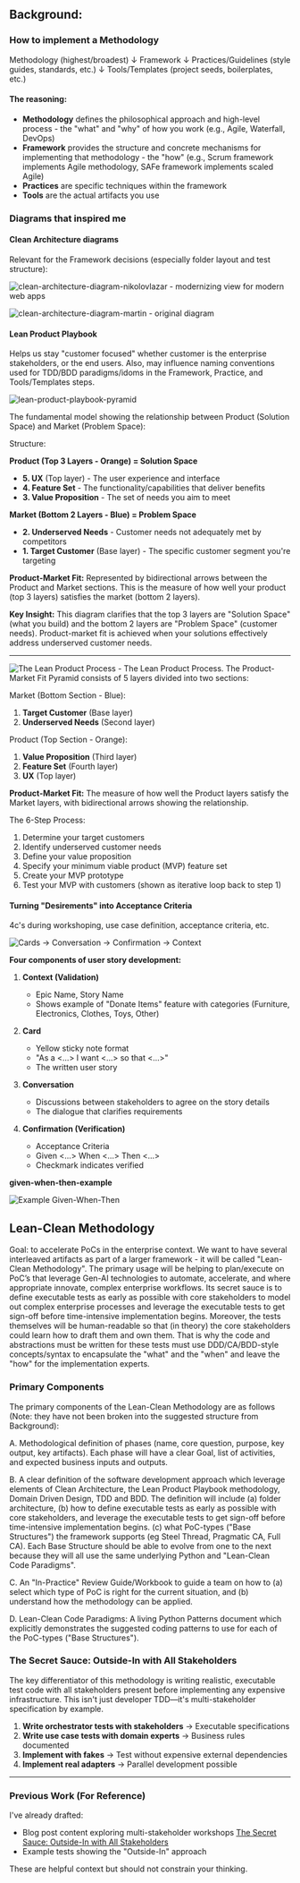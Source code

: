 ## Background:

### How to implement a Methodology

Methodology (highest/broadest)
   ↓
Framework
   ↓
Practices/Guidelines (style guides, standards, etc.)
   ↓
Tools/Templates (project seeds, boilerplates, etc.)

#### The reasoning:

- **Methodology** defines the philosophical approach and high-level process - the "what" and "why" of how you work (e.g., Agile, Waterfall, DevOps)
- **Framework** provides the structure and concrete mechanisms for implementing that methodology - the "how" (e.g., Scrum framework implements Agile methodology, SAFe framework implements scaled Agile)
- **Practices** are specific techniques within the framework
- **Tools** are the actual artifacts you use

### Diagrams that inspired me

#### Clean Architecture diagrams

Relevant for the Framework decisions (especially folder layout and test structure):

![clean-architecture-diagram-nikolovlazar](~/Code/el-besto/lean-clean-methodology/images/ca/clean-architecture-diagram-nikolovlazar.jpg) - modernizing view for modern web apps

![clean-architecture-diagram-martin](~/Code/el-besto/lean-clean-methodology/images/ca/clean-architecture-diagram-martin.jpg) - original diagram

#### Lean Product Playbook

Helps us stay "customer focused" whether customer is the enterprise stakeholders, or the end users. Also, may influence naming conventions used for TDD/BDD paradigms/idoms in the Framework, Practice, and Tools/Templates steps.

![lean-product-playbook-pyramid](~/Code/el-besto/lean-clean-methodology/images/lpp/lpp-pyramid-product-market-fit.png)

The fundamental model showing the relationship between Product (Solution Space) and Market (Problem Space):

Structure:

**Product (Top 3 Layers - Orange) = Solution Space**
- **5. UX** (Top layer) - The user experience and interface
- **4. Feature Set** - The functionality/capabilities that deliver benefits
- **3. Value Proposition** - The set of needs you aim to meet

**Market (Bottom 2 Layers - Blue) = Problem Space**
- **2. Underserved Needs** - Customer needs not adequately met by competitors
- **1. Target Customer** (Base layer) - The specific customer segment you're targeting

**Product-Market Fit:** Represented by bidirectional arrows between the Product and Market sections. This is the measure of how well your product (top 3 layers) satisfies the market (bottom 2 layers).

**Key Insight:** This diagram clarifies that the top 3 layers are "Solution Space" (what you build) and the bottom 2 layers are "Problem Space" (customer needs). Product-market fit is achieved when your solutions effectively address underserved customer needs.

--- 

![The Lean Product Process](~/Code/el-besto/lean-clean-methodology/images/lpp/lpp-pyramid-the-process.png) - The Lean Product Process.
The Product-Market Fit Pyramid consists of 5 layers divided into two sections:

Market (Bottom Section - Blue):
1. **Target Customer** (Base layer)
2. **Underserved Needs** (Second layer)

Product (Top Section - Orange):
1. **Value Proposition** (Third layer)
2. **Feature Set** (Fourth layer)
3. **UX** (Top layer)

**Product-Market Fit:** The measure of how well the Product layers satisfy the Market layers, with bidirectional arrows showing the relationship.

The 6-Step Process:
1. Determine your target customers
2. Identify underserved customer needs
3. Define your value proposition
4. Specify your minimum viable product (MVP) feature set
5. Create your MVP prototype
6. Test your MVP with customers (shown as iterative loop back to step 1)


#### Turning "Desirements" into Acceptance Criteria
4c's during workshoping, use case definition, acceptance criteria, etc.

![Cards -> Conversation -> Confirmation -> Context](~/Code/el-besto/lean-clean-methodology/images/acceptance-criteria/cards-conversation-confirmation-context.png)

**Four components of user story development:**

1. **Context (Validation)**
   - Epic Name, Story Name
   - Shows example of "Donate Items" feature with categories (Furniture, Electronics, Clothes, Toys, Other)

2. **Card**
   - Yellow sticky note format
   - "As a <...> I want <...> so that <...>"
   - The written user story

3. **Conversation**
   - Discussions between stakeholders to agree on the story details
   - The dialogue that clarifies requirements

4. **Confirmation (Verification)**
   - Acceptance Criteria
   - Given <...> When <...> Then <...>
   - Checkmark indicates verified

**given-when-then-example**

![Example Given-When-Then](~/Code/el-besto/lean-clean-methodology/images/acceptance-criteria/given-when-then-acceptance-criteria.webp)


## Lean-Clean Methodology

Goal: to accelerate PoCs in the enterprise context. We want to have several interleaved artifacts as part of a larger framework - it will be called "Lean-Clean Methodology". The primary usage will be helping to plan/execute on PoC’s that leverage Gen-AI technologies to automate, accelerate, and where appropriate innovate, complex enterprise workflows. Its secret sauce is to define executable tests as early as possible with core stakeholders to model out complex enterprise processes and leverage the executable tests to get sign-off before time-intensive implementation begins.  Moreover, the tests themselves will be human-readable so that (in theory) the core stakeholders could learn how to draft them and own them. That is why the code and abstractions must be written for these tests must use DDD/CA/BDD-style concepts/syntax to encapsulate the "what" and the "when" and leave the "how" for the implementation experts.

### Primary Components
The primary components of the Lean-Clean Methodology are as follows (Note: they have not been broken into the suggested structure from Background):

A. Methodological definition of phases (name, core question, purpose, key output, key artifacts). Each phase will have a clear Goal, list of activities, and expected business inputs and outputs.

B. A clear definition of the software development approach which leverage elements of Clean Architecture, the Lean Product Playbook methodology, Domain Driven Design, TDD and BDD.  The definition will include (a) folder architecture, (b) how to define executable tests as early as possible with core stakeholders, and leverage the executable tests to get sign-off before time-intensive implementation begins. (c) what PoC-types ("Base Structures") the framework supports (eg Steel Thread, Pragmatic CA, Full CA). Each Base Structure should be able to evolve from one to the next because they will all use the same underlying Python and "Lean-Clean Code Paradigms".

C. An "In-Practice" Review Guide/Workbook to guide a team on how to (a) select which type of PoC is right for the current situation, and (b) understand how the methodology can be applied.

D. Lean-Clean Code Paradigms: A living Python Patterns document which explicitly demonstrates the suggested coding patterns to use for each of the PoC-types ("Base Structures").

### The Secret Sauce: Outside-In with All Stakeholders
The key differentiator of this methodology is writing realistic, executable test code with all stakeholders present before implementing any expensive infrastructure. This isn't just developer TDD—it's multi-stakeholder specification by example.

1. **Write orchestrator tests with stakeholders** → Executable specifications
2. **Write use case tests with domain experts** → Business rules documented
3. **Implement with fakes** → Test without expensive external dependencies
4. **Implement real adapters** → Parallel development possible


---

### Previous Work (For Reference)
I've already drafted:
- Blog post content exploring multi-stakeholder workshops [The Secret Sauce: Outside-In with All Stakeholders](~/Code/el-besto/lean-clean-blog/wip/_wip-lean-clean-the-secret-sauce.md)
- Example tests showing the "Outside-In" approach

These are helpful context but should not constrain your thinking.

